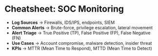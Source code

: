# Cheatsheet: SOC Monitoring

- **Log Sources** → Firewalls, IDS/IPS, endpoints, SIEM  
- **Common Alerts** → Brute-force, privilege escalation, lateral movement  
- **Alert Triage** → True Positive (TP), False Positive (FP), False Negative (FN)  
- **Use Cases** → Account compromise, malware detection, insider threat  
- **KPIs** → MTTR (Mean Time to Respond), MTTD (Mean Time to Detect)
